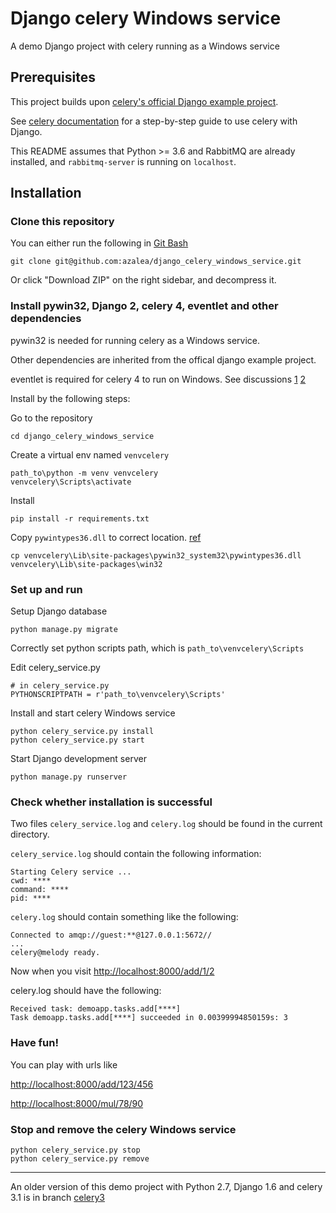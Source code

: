 Django celery Windows service
=============================
A demo Django project with celery running as a Windows service

Prerequisites
-------------

This project builds upon [celery's official Django example project](https://github.com/celery/celery/tree/4.4/examples/django/).

See [celery documentation](http://celery.readthedocs.org/en/latest/django/first-steps-with-django.html) for a step-by-step guide to use celery with Django.

This README assumes that Python >= 3.6 and RabbitMQ are already installed, and `rabbitmq-server` is running on `localhost`.

Installation
------------

### Clone this repository

You can either run the following in [Git Bash](https://desktop.github.com/)

    git clone git@github.com:azalea/django_celery_windows_service.git

Or click "Download ZIP" on the right sidebar, and decompress it.

### Install pywin32, Django 2, celery 4, eventlet and other dependencies

pywin32 is needed for running celery as a Windows service.

Other dependencies are inherited from the offical django example project.

eventlet is required for celery 4 to run on Windows. See discussions [1](https://stackoverflow.com/questions/37255548/how-to-run-celery-on-windows/47331438#47331438) [2](https://github.com/celery/celery/issues/4082)

Install by the following steps:

Go to the repository

    cd django_celery_windows_service

Create a virtual env named `venvcelery`

    path_to\python -m venv venvcelery
    venvcelery\Scripts\activate

Install

    pip install -r requirements.txt

Copy `pywintypes36.dll` to correct location. [ref](https://stackoverflow.com/questions/41200068)

    cp venvcelery\Lib\site-packages\pywin32_system32\pywintypes36.dll venvcelery\Lib\site-packages\win32

### Set up and run

Setup Django database

    python manage.py migrate

Correctly set python scripts path, which is `path_to\venvcelery\Scripts`

Edit celery_service.py

    # in celery_service.py
    PYTHONSCRIPTPATH = r'path_to\venvcelery\Scripts'

Install and start celery Windows service

    python celery_service.py install
    python celery_service.py start

Start Django development server

    python manage.py runserver

### Check whether installation is successful

Two files `celery_service.log` and `celery.log` should be found in the current directory.

`celery_service.log` should contain the following information:

    Starting Celery service ...
    cwd: ****
    command: ****
    pid: ****

`celery.log` should contain something like the following:
    
    Connected to amqp://guest:**@127.0.0.1:5672//
    ...
    celery@melody ready.

Now when you visit [http://localhost:8000/add/1/2](http://localhost:8000/add/1/2)

celery.log should have the following:

    Received task: demoapp.tasks.add[****]
    Task demoapp.tasks.add[****] succeeded in 0.00399994850159s: 3

### Have fun!

You can play with urls like

[http://localhost:8000/add/123/456](http://localhost:8000/add/123/456)

[http://localhost:8000/mul/78/90](http://localhost:8000/mul/78/90)

### Stop and remove the celery Windows service

    python celery_service.py stop
    python celery_service.py remove


---------------

An older version of this demo project with Python 2.7, Django 1.6 and celery 3.1 is in branch [celery3](https://github.com/azalea/django_celery_windows_service/tree/celery3)